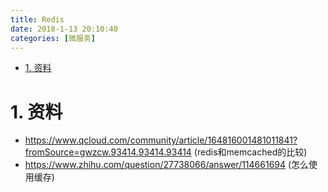 ```yaml
---
title: Redis
date: 2018-1-13 20:10:40
categories: [微服务]
---
```


<!-- TOC -->

- [1. 资料](#1-资料)

<!-- /TOC -->


<a id="markdown-1-资料" name="1-资料"></a>
# 1. 资料

* https://www.qcloud.com/community/article/164816001481011841?fromSource=gwzcw.93414.93414.93414 (redis和memcached的比较)
* https://www.zhihu.com/question/27738066/answer/114661694 (怎么使用缓存)
